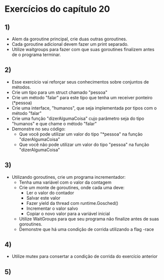 # Exercícios do capítulo 20

## 1)

- Alem da goroutine principal, crie duas outras goroutines.
- Cada goroutine adicional devem fazer um print separado.
- Utilize waitgroups para fazer com que suas goroutines finalizem antes de o programa terminar.


## 2)

- Esse exercício vai reforçar seus conhecimentos sobre conjuntos de métodos.
- Crie um tipo para um struct chamado "pessoa"
- Crie um método "falar" para este tipo que tenha um receiver ponteiro (*pessoa)
- Crie uma interface, "humanos", que seja implementada por tipos com o método "falar"
- Crie uma função "dizerAlgumaCoisa" cujo parâmetro seja do tipo "humanos" e
  que chame o método "falar"
- Demonstre no seu código:
    - Que você pode utilizar um valor do tipo "*pessoa" na função "dizerAlgumaCoisa"
    - Que você não pode utilizar um valor do tipo "pessoa" na função "dizerAlgumaCoisa"


## 3)

- Utilizando goroutines, crie um programa incrementador:
    - Tenha uma variável com o valor da contagem
    - Crie um monte de goroutines, onde cada uma deve:
        - Ler o valor do contador
        - Salvar este valor
        - Fazer yield da thread com runtime.Gosched()
        - Incrementar o valor salvo
        - Copiar o novo valor para a variável inicial
    - Utilize WaitGroups para que seu programa não finalize antes de suas goroutines.
    - Demonstre que há uma condição de corrida utilizando a flag -race

## 4)

- Utilize mutex para consertar a condição de corrida do exercício anterior

## 5)
